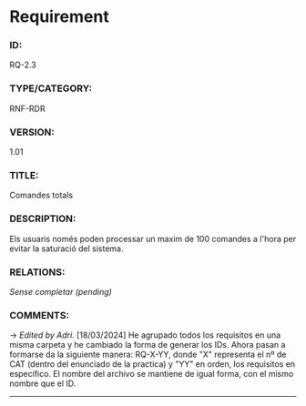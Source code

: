 # Requirement

### ID:
RQ-2.3
### TYPE/CATEGORY:
RNF-RDR
### VERSION:
1.01
### TITLE:
Comandes totals
### DESCRIPTION:
Els usuaris només poden processar un maxim de 100 comandes a l'hora per evitar la saturació del sistema.
### RELATIONS:
*Sense completar (pending)*
### COMMENTS:
&rarr; *Edited by Adri.* [18/03/2024] He agrupado todos los requisitos en una misma carpeta y he cambiado la forma de generar los IDs. Ahora pasan a formarse da la siguiente manera: RQ-X-YY, donde "X" representa el nº de CAT (dentro del enunciado de la practica) y "YY" en orden, los requisitos en específico. El nombre del archivo se mantiene de igual forma, con el mismo nombre que el ID. 

---
